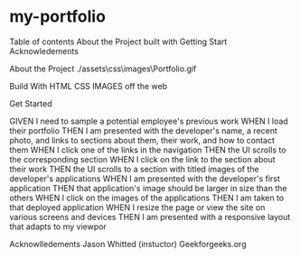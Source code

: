 # my-portfolio
Table of contents
About the Project
built with
Getting Start
Acknowledements

About the Project
./assets\css\images\Portfolio.gif






Build With
HTML
CSS
IMAGES off the web






Get Started

GIVEN I need to sample a potential employee's previous work
WHEN I load their portfolio
THEN I am presented with the developer's name, a recent photo, and links to sections about them, their work, and how to contact them
WHEN I click one of the links in the navigation
THEN the UI scrolls to the corresponding section
WHEN I click on the link to the section about their work
THEN the UI scrolls to a section with titled images of the developer's applications
WHEN I am presented with the developer's first application
THEN that application's image should be larger in size than the others
WHEN I click on the images of the applications
THEN I am taken to that deployed application
WHEN I resize the page or view the site on various screens and devices
THEN I am presented with a responsive layout that adapts to my viewpor





Acknowlledements
Jason Whitted (instuctor)
Geekforgeeks.org
